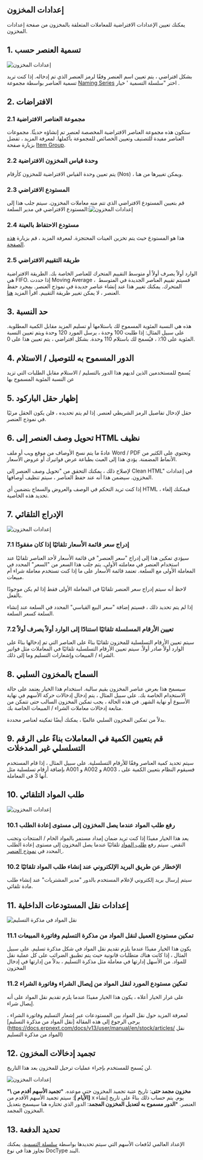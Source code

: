 ## إعدادات المخزون

يمكنك تعيين الإعدادات الافتراضية للمعاملات المتعلقة بالمخزون من صفحة إعدادات المخزون.

## 1. تسمية العنصر حسب

![إعدادات المخزون](https://docs.erpnext.com/files/stock-settings-1.png)

بشكل افتراضي ، يتم تعيين اسم العنصر وفقًا لرمز العنصر الذي تم إدخاله. إذا كنت تريد تسمية العناصر بواسطة مجموعة [Naming Series](https://docs.erpnext.com/docs/v13/user/manual/en/setting-up/settings/naming-series) اختر "سلسلة التسمية ' خيار .

## 2. الافتراضات

### 2.1 مجموعة العناصر الافتراضية

ستكون هذه مجموعة العناصر الافتراضية المخصصة لعنصر تم إنشاؤه حديثًا. مجموعات العناصر مفيدة للتصنيف وتعيين الخصائص للمجموعة بأكملها. لمعرفة المزيد ، تفضل بزيارة صفحة [Item Group](https://docs.erpnext.com/docs/v13/user/manual/en/stock/item-group).

### 2.2 وحدة قياس المخزون الافتراضية

يتم تعيين وحدة القياس الافتراضية للمخزون كأرقام (Nos) ، ويمكن تغييرها من هنا.

### 2.3 المستودع الافتراضي

قم بتعيين المستودع الافتراضي الذي تتم منه معاملات المخزون. سيتم جلب هذا إلى المستودع الافتراضي في مدير السلعة:![إعدادات المخزون](https://docs.erpnext.com/files/stock-settings-def.png)

### 2.4 مستودع الاحتفاظ بالعينة

هذا هو المستودع حيث يتم تخزين العينات المحتجزة. لمعرفة المزيد ، قم بزيارة [هذه الصفحة](https://docs.erpnext.com/docs/v13/user/manual/en/stock/retain-sample-stock).

### 2.5 طريقة التقييم الافتراضي

الوارد أولاً يصرف أولاً أو متوسط ​​التقييم المتحرك للعناصر الخاصة بك. الطريقة الافتراضية هي FIFO. إذا حددت Moving Average ، فسيتم تقييم العناصر الجديدة في المتوسط ​​المتحرك. يمكنك تغيير هذا عند إنشاء عناصر جديدة في نموذج العنصر. بمجرد حفظ العنصر ، لا يمكن تغيير طريقة التقييم. اقرأ المزيد [هنا](https://frappe.io/blog/erpnext-features/inventory-valuation-method-fifo-vs-moving-average).

## 3. حد النسبة

هذه هي النسبة المئوية المسموح لك باستلامها أو تسليم المزيد مقابل الكمية المطلوبة. على سبيل المثال: إذا طلبت 100 وحدة ، يرسل المورد 120 وحدة ويتم تعيين النسبة المئوية على 10٪ ، فيُسمح لك باستلام 110 وحدة. بشكل افتراضي ، يتم تعيين هذا على 0.

## 4. الدور المسموح به للتوصيل / الاستلام

يُسمح للمستخدمين الذين لديهم هذا الدور بالتسليم / الاستلام مقابل الطلبات التي تزيد عن النسبة المئوية المسموح بها

## 5. إظهار حقل الباركود

حقل لإدخال تفاصيل الرمز الشريطي لعنصر. إذا لم يتم تحديده ، فلن يكون الحقل مرئيًا في نموذج العنصر.

## 6. تحويل وصف العنصر إلى HTML نظيف

عادةً ما يتم نسخ الأوصاف من موقع ويب أو ملف Word / PDF وتحتوي على الكثير من الأنماط المضمنة. يؤدي هذا إلى العبث بطباعة عرض فواتيرك أو عروض الأسعار.

لإصلاح ذلك ، يمكنك التحقق من "تحويل وصف العنصر إلى Clean HTML" في إعدادات المخزون. سيضمن هذا أنه عند حفظ العناصر ، سيتم تنظيف أوصافها.

إذا كنت تريد التحكم في الوصف والعروض والسماح بتضمين أي HTML ، فيمكنك إلغاء تحديد هذه الخاصية.

## 7. الإدراج التلقائي

![إعدادات المخزون](https://docs.erpnext.com/files/stock-settings-2.png)

### 7.1 إدراج سعر قائمة الأسعار تلقائيًا إذا كان مفقودًا

سيؤدي تمكين هذا إلى إدراج "سعر العنصر" في قائمة الأسعار لأحد العناصر تلقائيًا عند استخدام العنصر في معاملته الأولى. يتم جلب هذا السعر من "السعر" المحدد في المعاملة الأولى مع السلعة. تعتمد قائمة الأسعار على ما إذا كنت تستخدم معاملة شراء أم مبيعات.

لاحظ أنه سيتم إدراج سعر العنصر تلقائيًا في المعاملة الأولى فقط إذا لم يكن موجودًا بالفعل.

إذا لم يتم تحديد ذلك ، فسيتم إضافة "سعر البيع القياسي" المحدد في السلعة عند إنشاء السلعة كسعر السلعة.

### 7.2 تعيين الأرقام المسلسلة تلقائيًا استنادًا إلى الوارد أولاً يصرف أولاً

سيتم تعيين الأرقام التسلسلية للمخزون تلقائيًا بناءً على العناصر التي تم إدخالها بناءً على الوارد أولاً صادر أولاً. سيتم تعيين الأرقام التسلسلية تلقائيًا في المعاملات مثل فواتير الشراء / المبيعات وإشعارات التسليم وما إلى ذلك.

## 8. السماح بالمخزون السلبي

سيسمح هذا بعرض عناصر المخزون بقيم سالبة. استخدام هذا الخيار يعتمد على حالة الاستخدام الخاصة بك. على سبيل المثال ، يتم إدخال إدخالات حركة الأسهم في نهاية الأسبوع أو نهاية الشهر. في هذه الحالة ، يجب تمكين المخزون السالب حتى تتمكن من متابعة إدخالات معاملات الشراء / المبيعات الخاصة بك.

بدلاً من تمكين المخزون السلبي عالميًا ، يمكنك أيضًا تمكينه لعناصر محددة.

## 9. قم بتعيين الكمية في المعاملات بناءً على الرقم التسلسلي غير المدخلات

سيتم تحديد كمية العناصر وفقًا للأرقام التسلسلية. على سبيل المثال ، إذا قام المستخدم بإضافة أرقام تسلسلية مثل A001 و A002 و A003 ، فسيقوم النظام بتعيين الكمية على أنها 3 في المعاملة.

## 10. طلب المواد التلقائي

![إعدادات المخزون](https://docs.erpnext.com/files/stock-settings-3.png)

### 10.1 رفع طلب المواد عندما يصل المخزون إلى مستوى إعادة الطلب

يعد هذا الخيار مفيدًا إذا كنت تريد ضمان إمداد مستمر بالمواد الخام / المنتجات وتجنب النقص. سيتم رفع [طلب المواد](https://docs.erpnext.com/docs/v13/user/manual/en/stock/material-request) تلقائيًا عندما يصل المخزون إلى مستوى إعادة الطلب المحدد في [نموذج العنصر ](https://docs.erpnext.com/docs/v13/user/manual/en/stock/item#34-automatic-reordering).

### 10.2 الإخطار عن طريق البريد الإلكتروني عند إنشاء طلب المواد تلقائيًا

سيتم إرسال بريد إلكتروني لإعلام المستخدم بالدور "مدير المشتريات" عند إنشاء طلب مادة تلقائي.

## 11. إعدادات نقل المستودعات الداخلية

![نقل المواد في مذكرة التسليم](https://docs.erpnext.com/files/inter-warehouse.png)

### 11.1 تمكين مستودع العميل لنقل المواد من مذكرة التسليم وفاتورة المبيعات

يكون هذا الخيار مفيدًا عندما يلزم تقديم نقل المواد في شكل مذكرة تسليم. على سبيل المثال ، إذا كانت هناك متطلبات قانونية حيث يتم تطبيق الضرائب على كل عملية نقل للمواد. من الأسهل إدارتها في معاملة مثل مذكرة التسليم ، بدلاً من إدارتها في إدخال المخزون

### 11.2 تمكين مستودع المورد لنقل المواد من إيصال الشراء وفاتورة الشراء

على غرار الخيار أعلاه ، يكون هذا الخيار مفيدًا عندما يلزم تقديم نقل المواد على أنه إيصال شراء.

لمعرفة المزيد حول نقل المواد بين المستودعات عبر إشعار التسليم وفاتورة الشراء ، يرجى الرجوع إلى هذه المقالة [نقل المواد من مذكرة التسليم](https://docs.erpnext.com/docs/v13/user/manual/en/stock/articles/ نقل المواد من مذكرة التسليم)

## 12. تجميد إدخالات المخزون

لن يُسمح للمستخدم بإجراء عمليات ترحيل للمخزون بعد هذا التاريخ.

![إعدادات المخزون](https://docs.erpnext.com/files/stock-settings-4.png)

***مخزون مجمد حتى**: تاريخ عتبة تجميد المخزون حتى موعده.
***تجميد الأسهم أقدم من \ [الأيام \]**: سيتم تجميد الأسهم الأقدم من x يوم. يتم حساب ذلك بناءً على تاريخ إنشاء العنصر.
***الدور مسموح به لتعديل المخزون المجمد**: الدور الذي تختاره هنا سيسمح بتعديل المخزون المجمد.

## 13. تحديد الدفعة

الإعداد العالمي لدُفعات الأسهم التي سيتم تحديدها بواسطة [سلسلة التسمية](https://docs.erpnext.com/docs/v13/user/manual/en/setting-up/settings/naming-series). يمكنك تجاوز هذا في نوع DocType البند.